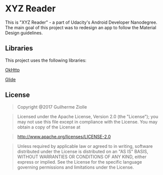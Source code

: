XYZ Reader
======

This is "XYZ Reader" -  a part of Udacity's Android Developer Nanodegree.
The main goal of this project was to redesign an app to follow the Material Design guidelines.

Libraries
------

This project uses the following libraries:

[OkHttp](http://square.github.io/okhttp)

[Glide](http://bumptech.github.io/glide)


License
------

> Copyright @2017 Guilherme Ziolle

> Licensed under the Apache License, Version 2.0 (the "License"); you may not use this file except in compliance with the License. You may obtain a copy of the License at

> http://www.apache.org/licenses/LICENSE-2.0

> Unless required by applicable law or agreed to in writing, software distributed under the License is distributed on an "AS IS" BASIS, WITHOUT WARRANTIES OR CONDITIONS OF ANY KIND, either express or implied. See the License for the specific language governing permissions and limitations under the License.

